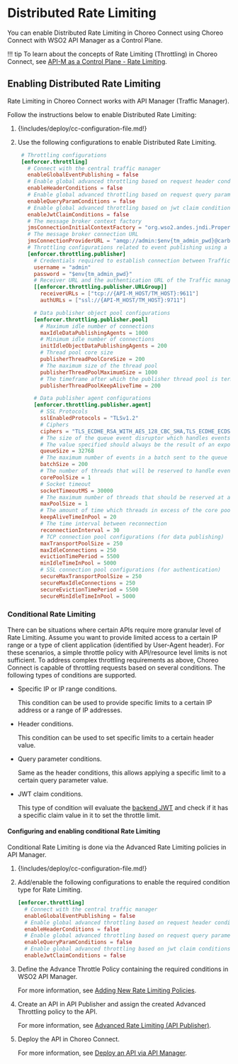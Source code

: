 # Distributed Rate Limiting

You can enable Distributed Rate Limiting in Choreo Connect using Choreo Connect with WSO2 API Manager as a Control Plane.

!!! tip
    To learn about the concepts of Rate Limiting (Throttling) in Choreo Connect, see [API-M as a Control Plane - Rate Limiting]({{base_path}}/deploy-and-publish/deploy-on-gateway/choreo-connect/concepts/cc-rate-limiting).

## Enabling Distributed Rate Limiting

Rate Limiting in Choreo Connect works with API Manager (Traffic Manager).

Follow the instructions below to enable Distributed Rate Limiting:

1. {!includes/deploy/cc-configuration-file.md!}

2. Use the following configurations to enable Distributed Rate Limiting.

    ``` toml
     # Throttling configurations
     [enforcer.throttling]
       # Connect with the central traffic manager
       enableGlobalEventPublishing = false
       # Enable global advanced throttling based on request header conditions
       enableHeaderConditions = false
       # Enable global advanced throttling based on request query parameter conditions
       enableQueryParamConditions = false
       # Enable global advanced throttling based on jwt claim conditions
       enableJwtClaimConditions = false
       # The message broker context factory
       jmsConnectionInitialContextFactory = "org.wso2.andes.jndi.PropertiesFileInitialContextFactory"
       # The message broker connection URL
       jmsConnectionProviderURL = "amqp://admin:$env{tm_admin_pwd}@carbon/carbon?brokerlist='tcp://{API-M_HOST/TM_HOST}:5672'"
       # Throttling configurations related to event publishing using a binary connection
       [enforcer.throttling.publisher]
         # Credentials required to establish connection between Traffic Manager
         username = "admin"
         password = "$env{tm_admin_pwd}"
         # Receiver URL and the authentication URL of the Traffic manager node/nodes
         [[enforcer.throttling.publisher.URLGroup]]
           receiverURLs = ["tcp://{API-M_HOST/TM_HOST}:9611"]
           authURLs = ["ssl://{API-M_HOST/TM_HOST}:9711"]

         # Data publisher object pool configurations
         [enforcer.throttling.publisher.pool]
           # Maximum idle number of connections
           maxIdleDataPublishingAgents = 1000
           # Minimum idle number of connections
           initIdleObjectDataPublishingAgents = 200
           # Thread pool core size
           publisherThreadPoolCoreSize = 200
           # The maximum size of the thread pool
           publisherThreadPoolMaximumSize = 1000
           # The timeframe after which the publisher thread pool is terminated in seconds
           publisherThreadPoolKeepAliveTime = 200

         # Data publisher agent configurations
         [enforcer.throttling.publisher.agent]
           # SSL Protocols
           sslEnabledProtocols = "TLSv1.2"
           # Ciphers
           ciphers = "TLS_ECDHE_RSA_WITH_AES_128_CBC_SHA,TLS_ECDHE_ECDSA_WITH_AES_128_CBC_SHA256, TLS_ECDHE_RSA_WITH_AES_128_CBC_SHA256,TLS_RSA_WITH_AES_128_CBC_SHA256,TLS_ECDH_ECDSA_WITH_AES_128_CBC_SHA256, TLS_ECDH_RSA_WITH_AES_128_CBC_SHA256,TLS_DHE_RSA_WITH_AES_128_CBC_SHA256,TLS_DHE_DSS_WITH_AES_128_CBC_SHA256, TLS_ECDHE_ECDSA_WITH_AES_128_CBC_SHA,TLS_ECDHE_RSA_WITH_AES_128_CBC_SHA,TLS_RSA_WITH_AES_128_CBC_SHA, TLS_ECDH_ECDSA_WITH_AES_128_CBC_SHA,TLS_ECDH_RSA_WITH_AES_128_CBC_SHA,TLS_DHE_RSA_WITH_AES_128_CBC_SHA, TLS_DHE_DSS_WITH_AES_128_CBC_SHA,TLS_ECDHE_ECDSA_WITH_AES_128_GCM_SHA256,TLS_ECDHE_RSA_WITH_AES_128_GCM_SHA256  ,TLS_RSA_WITH_AES_128_GCM_SHA256,TLS_ECDH_ECDSA_WITH_AES_128_GCM_SHA256,TLS_ECDH_RSA_WITH_AES_128_GCM_SHA256, TLS_DHE_RSA_WITH_AES_128_GCM_SHA256,TLS_DHE_RSA_WITH_AES_128_GCM_SHA256,TLS_DHE_DSS_WITH_AES_128_GCM_SHA256  ,TLS_ECDHE_ECDSA_WITH_3DES_EDE_CBC_SHA,TLS_ECDHE_RSA_WITH_3DES_EDE_CBC_SHA,SSL_RSA_WITH_3DES_EDE_CBC_SHA, TLS_ECDH_ECDSA_WITH_3DES_EDE_CBC_SHA,TLS_ECDH_RSA_WITH_3DES_EDE_CBC_SHA,SSL_DHE_RSA_WITH_3DES_EDE_CBC_SHA, SSL_DHE_DSS_WITH_3DES_EDE_CBC_SHA,TLS_EMPTY_RENEGOTIATION_INFO_SCSV"
           # The size of the queue event disruptor which handles events before they are published
           # The value specified should always be the result of an exponent with 2 as the base
           queueSize = 32768
           # The maximum number of events in a batch sent to the queue event disruptor at a given time
           batchSize = 200
           # The number of threads that will be reserved to handle events at the time you start
           corePoolSize = 1
           # Socket timeout
           socketTimeoutMS = 30000
           # The maximum number of threads that should be reserved at any given time to handle events
           maxPoolSize = 1
           # The amount of time which threads in excess of the core pool size may remain idle before being terminated.
           keepAliveTimeInPool = 20
           # The time interval between reconnection
           reconnectionInterval = 30
           # TCP connection pool configurations (for data publishing)
           maxTransportPoolSize = 250
           maxIdleConnections = 250
           evictionTimePeriod = 5500
           minIdleTimeInPool = 5000
           # SSL connection pool configurations (for authentication)
           secureMaxTransportPoolSize = 250
           secureMaxIdleConnections = 250
           secureEvictionTimePeriod = 5500
           secureMinIdleTimeInPool = 5000
    ```

### Conditional Rate Limiting

There can be situations where certain APIs require more granular level of Rate Limiting. Assume you want to provide limited access to a certain IP range or a type of client application (identified by User-Agent header). For these scenarios, a simple throttle policy with API/resource level limits is not sufficient. To address complex throttling requirements as above, Choreo Connect is capable of throttling requests based on several conditions. The following types of conditions are supported.

- Specific IP or IP range conditions. 
   
     This condition can be used to provide specific limits to a certain IP address or a range of IP addresses.

- Header conditions.

     This condition can be used to set specific limits to a certain header value.
  
- Query parameter conditions.
   
     Same as the header conditions, this allows applying a specific limit to a certain query parameter value.

- JWT claim conditions.
   
     This type of condition will evaluate the [backend JWT]({{base_path}}/deploy-and-publish/deploy-on-gateway/choreo-connect/passing-enduser-attributes-to-the-backend-via-choreo-connect/) and check if it has a specific claim value in it to set the throttle limit.

#### Configuring and enabling conditional Rate Limiting

Conditional Rate Limiting is done via the Advanced Rate Limiting policies in API Manager.

1. {!includes/deploy/cc-configuration-file.md!}

2. Add/enable the following configurations to enable the required condition type for Rate Limiting.

    ```toml
    [enforcer.throttling]
      # Connect with the central traffic manager
      enableGlobalEventPublishing = false
      # Enable global advanced throttling based on request header conditions
      enableHeaderConditions = false
      # Enable global advanced throttling based on request query parameter conditions
      enableQueryParamConditions = false
      # Enable global advanced throttling based on jwt claim conditions
      enableJwtClaimConditions = false
    ```

3. Define the Advance Throttle Policy containing the required conditions in WSO2 API Manager. 
     
     For more information, see [Adding New Rate Limiting Policies]({{base_path}}/design/rate-limiting/adding-new-throttling-policies/#adding-a-new-advanced-throttling-policy).

4. Create an API in API Publisher and assign the created Advanced Throttling policy to the API. 
   
     For more information, see [Advanced Rate Limiting (API Publisher)]({{base_path}}/design/rate-limiting/setting-throttling-limits/#advanced-rate-limiting-api-publisher).

5. Deploy the API in Choreo Connect.

     For more information, see [Deploy an API via API Manager]({{base_path}}/deploy-and-publish/deploy-on-gateway/choreo-connect/deploy-api/deploy-rest-api-in-choreo-connect/).

